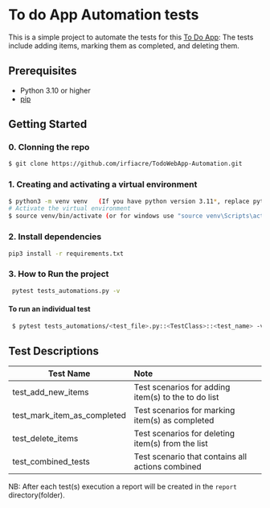 # To do App Automation tests

This is a simple project to automate the tests for this [To Do App](https://qa-test-todo-fa6994894c02.herokuapp.com/):
The tests include adding items, marking them as completed, and deleting them.

## Prerequisites

- Python 3.10 or higher
- [pip](https://pip.pypa.io/en/stable/installation/)

## Getting Started

### 0. Clonning the repo
```sh
$ git clone https://github.com/irfiacre/TodoWebApp-Automation.git
```
### 1. Creating and activating a virtual environment
```sh
$ python3 -m venv venv   (If you have python version 3.11*, replace python3 with python3.11)
# Activate the virtual environment
$ source venv/bin/activate (or for windows use "source venv\Scripts\activate")
```

### 2. Install dependencies
```sh
pip3 install -r requirements.txt
```

### 3. How to Run the project
```sh
 pytest tests_automations.py -v
```
#### To run an individual test
```sh
 $ pytest tests_automations/<test_file>.py::<TestClass>::<test_name> -v
```

## Test Descriptions

| Test Name                   | Note                                                     |
|-----------------------------|:---------------------------------------------------------|
| test_add_new_items          | Test scenarios for adding item(s) to the to do list      |
| test_mark_item_as_completed | Test scenarios for marking item(s) as completed          |
| test_delete_items           | Test scenarios for deleting item(s) from the list        |
| test_combined_tests         | Test scenario that contains all actions combined         |

NB: After each test(s) execution a report will be created in the `report` directory(folder).
